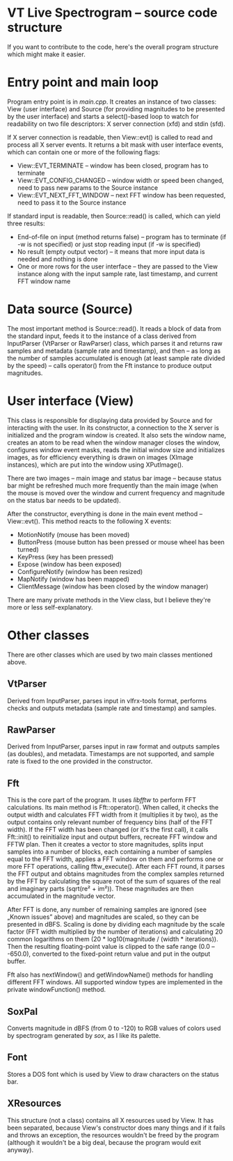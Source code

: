 # VT Live Spectrogram – source code structure

If you want to contribute to the code, here's the overall program structure which might make it easier.

# Entry point and main loop

Program entry point is in *main.cpp*. It creates an instance of two classes: View (user interface) and 
Source (for providing magnitudes to be presented by the user interface) and starts a select()-based loop 
to watch for readability on two file descriptors: X server connection (xfd) and stdin (sfd).

If X server connection is readable, then View::evt() is called to read and process all X server events. 
It returns a bit mask with user interface events, which can contain one or more of the following flags:

* View::EVT_TERMINATE – window has been closed, program has to terminate
* View::EVT_CONFIG_CHANGED – window width or speed been changed, need to pass new params to the Source instance
* View::EVT_NEXT_FFT_WINDOW – next FFT window has been requested, need to pass it to the Source instance

If standard input is readable, then Source::read() is called, which can yield three results:

* End-of-file on input (method returns false) – program has to terminate (if -w is not specified) or just 
stop reading input (if -w is specified)
* No result (empty output vector) – it means that more input data is needed and nothing is done
* One or more rows for the user interface – they are passed to the View instance along with the input sample 
rate, last timestamp, and current FFT window name

# Data source (Source)

The most important method is Source::read(). It reads a block of data from the standard input, feeds it to 
the instance of a class derived from InputParser (VtParser or RawParser) class, which parses it and returns 
raw samples and metadata (sample rate and timestamp), and then – as long as the number of samples accumulated 
is enough (at least sample rate divided by the speed) – calls operator() from the Fft instance to produce 
output magnitudes.

# User interface (View)

This class is responsible for displaying data provided by Source and for interacting with the user. In its 
constructor, a connection to the X server is initialized and the program window is created. It also sets the 
window name, creates an atom to be read when the window manager closes the window, configures window event 
masks, reads the initial window size and initializes images, as for efficiency everything is drawn on images 
(XImage instances), which are put into the window using XPutImage().

There are two images – main image and status bar image – because status bar might be refreshed much more 
frequently than the main image (when the mouse is moved over the window and current frequency and magnitude 
on the status bar needs to be updated).

After the constructor, everything is done in the main event method – View::evt(). This method reacts to 
the following X events:

* MotionNotify (mouse has been moved)
* ButtonPress (mouse button has been pressed or mouse wheel has been turned)
* KeyPress (key has been pressed)
* Expose (window has been exposed)
* ConfigureNotify (window has been resized)
* MapNotify (window has been mapped)
* ClientMessage (window has been closed by the window manager)

There are many private methods in the View class, but I believe they're more or less self-explanatory.

# Other classes

There are other classes which are used by two main classes mentioned above.

## VtParser

Derived from InputParser, parses input in vlfrx-tools format, performs checks and outputs metadata (sample rate and timestamp) and 
samples.

## RawParser

Derived from InputParser, parses input in raw format and outputs samples (as doubles), and metadata. Timestamps are not supported, 
and sample rate is fixed to the one provided in the constructor.

## Fft

This is the core part of the program. It uses *libfftw* to perform FFT calculations. Its main 
method is Fft::operator(). When called, it checks the output width and calculates FFT width 
from it (multiplies it by two), as the output contains only relevant number of frequency bins (half 
of the FFT width). If the FFT width has been changed (or it's the first call), it calls Fft::init() 
to reinitialize input and output buffers, recreate FFT window and FFTW plan. Then it creates a vector 
to store magnitudes, splits input samples into a number of blocks, each containing a number of samples 
equal to the FFT width, applies a FFT window on them and performs one or more FFT operations, calling 
fftw_execute(). After each FFT round, it parses the FFT output and obtains magnitudes from the complex 
samples returned by the FFT by calculating the square root of the sum of squares of the real and 
imaginary parts (sqrt(re² + im²)). These magnitudes are then accumulated in the magnitude vector.

After FFT is done, any number of remaining samples are ignored (see „Known issues” above) and 
magnitudes are scaled, so they can be presented in dBFS. Scaling is done by dividing each magnitude 
by the scale factor (FFT width multiplied by the number of iterations) and calculating 20 common 
logarithms on them (20 * log10(magnitude / (width * iterations)). Then the resulting floating-point 
value is clipped to the safe range (0.0 – -650.0), converted to the fixed-point return value and put 
in the output buffer.

Fft also has nextWindow() and getWindowName() methods for handling different FFT windows. All supported 
window types are implemented in the private windowFunction() method.

## SoxPal

Converts magnitude in dBFS (from 0 to -120) to RGB values of colors used by spectrogram generated by 
*sox*, as I like its palette.

## Font

Stores a DOS font which is used by View to draw characters on the status bar.

## XResources

This structure (not a class) contains all X resources used by View. It has been separated, because View's 
constructor does many things and if it fails and throws an exception, the resources wouldn't be freed by 
the program (although it wouldn't be a big deal, because the program would exit anyway).
